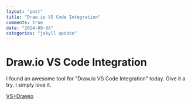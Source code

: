 ```yaml
---
layout: "post"
title: "Draw.io VS Code Integration"
comments: true
date: "2024-09-08"
categories: "jekyll update"
---
```


# Draw.io VS Code Integration

I found an awesome tool for "Draw.io VS Code Integration" today. Give it a try. I simply love it.

[VS+Drawio](https://github.com/hediet/vscode-drawio)
